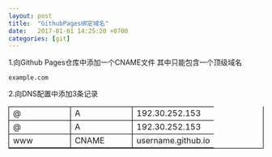 ```yaml
---
layout: post
title:  "GithubPages绑定域名"
date:   2017-01-01 14:25:20 +0700
categories: [git]
---
```


1.向Github Pages仓库中添加一个CNAME文件
其中只能包含一个顶级域名

```
example.com
```

2.向DNS配置中添加3条记录


<style> 
.table-c table{border-right:1px solid #000;border-bottom:1px solid #000} 
.table-c table td{border-left:1px solid #000;border-top:1px solid #000} 
</style> 
<div class="table-c"> 
<table width="400" border="0" cellspacing="0" cellpadding="0"> 
<tr> 
<td width="105">@</td> 
<td width="105">A</td> 
<td width="112">192.30.252.153</td> 
</tr> 
<tr> 
<td>@</td> 
<td>A</td> 
<td>192.30.252.153</td> 
</tr> 
<tr> 
<td>www</td> 
<td>CNAME</td> 
<td>username.github.io</td> 
</table>
